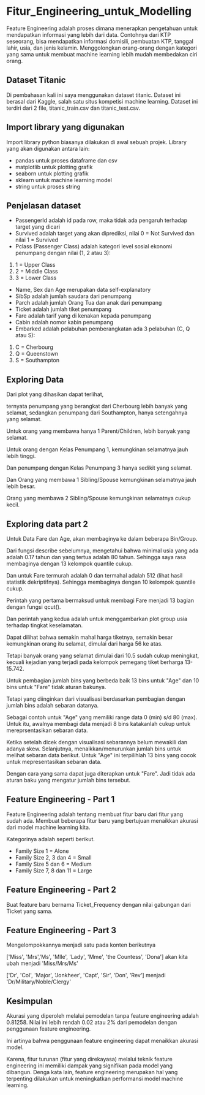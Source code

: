 # Fitur_Engineering_untuk_Modelling

Feature Engineering adalah proses dimana menerapkan pengetahuan untuk mendapatkan informasi yang lebih dari data. Contohnya dari KTP seseorang, bisa mendapatkan informasi domisili, pembuatan KTP, tanggal lahir, usia, dan jenis kelamin. Menggolongkan orang-orang dengan kategori yang sama untuk membuat machine learning lebih mudah membedakan ciri orang.

## Dataset Titanic

Di pembahasan kali ini saya menggunakan dataset titanic. Dataset ini berasal dari Kaggle, salah satu situs kompetisi machine learning. Dataset ini terdiri dari 2 file, titanic_train.csv dan titanic_test.csv.

## Import library yang digunakan
Import library python biasanya dilakukan di awal sebuah projek. Library yang akan digunakan antara lain:
- pandas untuk proses dataframe dan csv
- matplotlib untuk plotting grafik
- seaborn untuk plotting grafik
- sklearn untuk machine learning model
- string untuk proses string

## Penjelasan dataset
- PassengerId adalah id pada row, maka tidak ada pengaruh terhadap target yang dicari
- Survived adalah target yang akan diprediksi, nilai 0 = Not Survived dan nilai 1 = Survived
- Pclass (Passenger Class) adalah kategori level sosial ekonomi penumpang dengan nilai (1, 2 atau 3):
1. 1 = Upper Class
2. 2 = Middle Class
3. 3 = Lower Class
- Name, Sex dan Age merupakan data self-explanatory
- SibSp adalah jumlah saudara dari penumpang
- Parch adalah jumlah Orang Tua dan anak dari penumpang
- Ticket adalah jumlah tiket penumpang
- Fare adalah tarif yang di kenakan kepada penumpang
- Cabin adalah nomor kabin penumpang
- Embarked adalah pelabuhan pemberangkatan ada 3 pelabuhan (C, Q atau S):
1. C = Cherbourg
2. Q = Queenstown
3. S = Southampton

## Exploring Data



Dari plot yang dihasikan dapat terlihat,

ternyata penumpang yang berangkat dari Cherbourg lebih banyak yang selamat, sedangkan penumpang dari Southampton, hanya setengahnya yang selamat.

Untuk orang yang membawa hanya 1 Parent/Children, lebih banyak yang selamat.

Untuk orang dengan Kelas Penumpang 1, kemungkinan selamatnya jauh lebih tinggi.

Dan penumpang dengan Kelas Penumpang 3 hanya sedikit yang selamat.

Dan Orang yang membawa 1 Sibling/Spouse kemungkinan selamatnya jauh lebih besar.

Orang yang membawa 2 Sibling/Spouse kemungkinan selamatnya cukup kecil.

## Exploring data part 2



Untuk Data Fare dan Age, akan membaginya ke dalam beberapa Bin/Group.

Dari fungsi describe sebelumnya, mengetahui bahwa minimal usia yang ada adalah 0.17 tahun dan yang tertua adalah 80 tahun. Sehingga saya rasa membaginya dengan 13 kelompok quantile cukup.

Dan untuk Fare termurah adalah 0 dan termahal adalah 512 (lihat hasil statistik dekriptifnya). Sehingga membaginya dengan 10 kelompok quantile cukup.

Perintah yang pertama bermaksud untuk membagi Fare menjadi 13 bagian dengan fungsi qcut().

Dan perintah yang kedua adalah untuk menggambarkan plot group usia terhadap tingkat keselamatan.

Dapat dilihat bahwa semakin mahal harga tiketnya, semakin besar kemungkinan orang itu selamat, dimulai dari harga 56 ke atas.

Tetapi banyak orang yang selamat dimulai dari 10.5 sudah cukup meningkat, kecuali kejadian yang terjadi pada kelompok pemegang tiket berharga 13-15.742.

Untuk pembagian jumlah bins yang berbeda baik 13 bins untuk "Age" dan 10 bins untuk "Fare" tidak aturan bakunya. 

Tetapi yang diinginkan dari visualisasi berdasarkan pembagian dengan jumlah bins adalah sebaran datanya.

Sebagai contoh untuk "Age" yang memiliki range data 0 (min) s/d 80 (max). Untuk itu, awalnya membagi data menjadi 8 bins katakanlah cukup untuk mereprsentasikan sebaran data. 

Ketika setelah dicek dengan visualisasi sebarannya belum mewakili dan adanya skew. Selanjutnya, menaikkan/menurunkan jumlah bins untuk melihat sebaran data berikut. Untuk "Age" ini terpilihlah 13 bins yang cocok untuk mepresentasikan sebaran data. 

Dengan cara yang sama dapat juga diterapkan untuk "Fare".
Jadi tidak ada aturan baku yang mengatur jumlah bins tersebut.

## Feature Engineering - Part 1



Feature Engineering adalah tentang membuat fitur baru dari fitur yang sudah ada.
Membuat beberapa fitur baru yang bertujuan menaikkan akurasi dari model machine learning kita.

Kategorinya adalah seperti berikut.
- Family Size 1 = Alone
- Family Size 2, 3 dan 4 = Small
- Family Size 5 dan 6 = Medium
- Family Size 7, 8 dan 11 = Large

## Feature Engineering - Part 2

Buat feature baru bernama Ticket_Frequency dengan nilai gabungan dari Ticket yang sama. 



## Feature Engineering - Part 3



Mengelompokkannya menjadi satu pada konten berikutnya

['Miss', 'Mrs','Ms', 'Mlle', 'Lady', 'Mme', 'the Countess', 'Dona'] akan kita ubah menjadi 'Miss/Mrs/Ms'

['Dr', 'Col', 'Major', 'Jonkheer', 'Capt', 'Sir', 'Don', 'Rev'] menjadi 'Dr/Military/Noble/Clergy'

## Kesimpulan


Akurasi yang diperoleh melalui pemodelan tanpa feature engineering adalah 0.81258. Nilai ini lebih rendah 0.02 atau 2% dari pemodelan dengan penggunaan feature engineering.

Ini artinya bahwa penggunaan feature engineering dapat menaikkan akurasi model. 

Karena, fitur turunan (fitur yang direkayasa) melalui teknik feature engineering ini memiliki dampak yang signifikan pada model yang dibangun. Denga kata lain, feature engineering merupakan hal yang terpenting dilakukan untuk meningkatkan performansi model machine learning.
